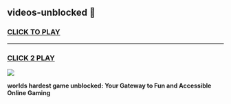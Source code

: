 
## videos-unblocked 👋
<h3>
<a href="https://premium.freeplayer.one?title=videos-unblocked&ref=14F">CLICK TO PLAY</a></h3>
<hr>

<h3>
<a href="https://premium.freeplayer.one?title=videos-unblocked&ref=14F">CLICK 2 PLAY</a>
  
</h3>

<a href="https://premium.freeplayer.one?title=videos-unblocked&ref=12F/"><img src="https://clearcache.store/games.png"></a>


**worlds hardest game unblocked: Your Gateway to Fun and Accessible Online Gaming**
